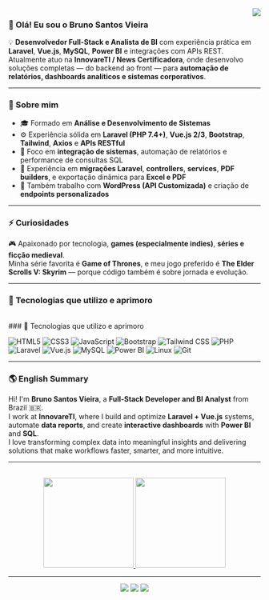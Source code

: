 <img align="right" src="https://visitor-badge.laobi.icu/badge?page_id=brunosvieira88.visitor-badgee&color=green&style=flat-square">

### 👋 Olá! Eu sou o Bruno Santos Vieira  

💡 **Desenvolvedor Full-Stack e Analista de BI** com experiência prática em **Laravel**, **Vue.js**, **MySQL**, **Power BI** e integrações com APIs REST.  
Atualmente atuo na **InnovareTI / News Certificadora**, onde desenvolvo soluções completas — do backend ao front — para **automação de relatórios, dashboards analíticos e sistemas corporativos**.

---

### 🚀 Sobre mim

- 🎓 Formado em **Análise e Desenvolvimento de Sistemas**  
- ⚙️ Experiência sólida em **Laravel (PHP 7.4+)**, **Vue.js 2/3**, **Bootstrap**, **Tailwind**, **Axios** e **APIs RESTful**
- 🧩 Foco em **integração de sistemas**, automação de relatórios e performance de consultas SQL  
- 📁 Experiência em **migrações Laravel**, **controllers**, **services**, **PDF builders**, e exportação dinâmica para **Excel e PDF**
- 🧠 Também trabalho com **WordPress (API Customizada)** e criação de **endpoints personalizados**

---

### ⚡ Curiosidades  

🎮 Apaixonado por tecnologia, **games (especialmente indies)**, **séries e ficção medieval**.  
Minha série favorita é **Game of Thrones**, e meu jogo preferido é **The Elder Scrolls V: Skyrim** — porque código também é sobre jornada e evolução.  

---

### 🧰 Tecnologias que utilizo e aprimoro  

<div style="display: inline_block"><br>
### 🧰 Tecnologias que utilizo e aprimoro

<p align="left">
  <img src="https://img.shields.io/badge/HTML5-E34F26?style=for-the-badge&logo=html5&logoColor=white" alt="HTML5"/>
  <img src="https://img.shields.io/badge/CSS3-1572B6?style=for-the-badge&logo=css3&logoColor=white" alt="CSS3"/>
  <img src="https://img.shields.io/badge/JavaScript-F7DF1E?style=for-the-badge&logo=javascript&logoColor=black" alt="JavaScript"/>
  <img src="https://img.shields.io/badge/Bootstrap-7952B3?style=for-the-badge&logo=bootstrap&logoColor=white" alt="Bootstrap"/>
  <img src="https://img.shields.io/badge/Tailwind_CSS-06B6D4?style=for-the-badge&logo=tailwindcss&logoColor=white" alt="Tailwind CSS"/>
  <img src="https://img.shields.io/badge/PHP-777BB4?style=for-the-badge&logo=php&logoColor=white" alt="PHP"/>
  <img src="https://img.shields.io/badge/Laravel-FF2D20?style=for-the-badge&logo=laravel&logoColor=white" alt="Laravel"/>
  <img src="https://img.shields.io/badge/Vue.js-4FC08D?style=for-the-badge&logo=vue.js&logoColor=white" alt="Vue.js"/>
  <img src="https://img.shields.io/badge/MySQL-005C84?style=for-the-badge&logo=mysql&logoColor=white" alt="MySQL"/>
  <img src="https://img.shields.io/badge/Power_BI-F2C811?style=for-the-badge&logo=powerbi&logoColor=black" alt="Power BI"/>
  <img src="https://img.shields.io/badge/Linux-FCC624?style=for-the-badge&logo=linux&logoColor=black" alt="Linux"/>
  <img src="https://img.shields.io/badge/GIT-F05032?style=for-the-badge&logo=git&logoColor=white" alt="Git"/>
</p>

</div>

---

### 🌎 English Summary  

Hi! I'm **Bruno Santos Vieira**, a **Full-Stack Developer and BI Analyst** from Brazil 🇧🇷.  
I work at **InnovareTI**, where I build and optimize **Laravel + Vue.js** systems, automate **data reports**, and create **interactive dashboards** with **Power BI** and **SQL**.  
I love transforming complex data into meaningful insights and delivering solutions that make workflows faster, smarter, and more intuitive.

---

<br>
<div align="center">
  <a href="https://github.com/BrunosVieira88">
    <img height="180em" src="https://github-readme-stats.vercel.app/api?username=BrunosVieira88&show_icons=true&theme=dracula&include_all_commits=true&count_private=true"/>
    <img height="180em" src="https://github-readme-stats.vercel.app/api/top-langs/?username=BrunosVieira88&layout=compact&langs_count=7&theme=dracula"/>
  </a>
</div>

---

<div align="center">
  <a href="https://www.instagram.com/dntwo2/" target="_blank"><img src="https://img.shields.io/badge/-Instagram-%23E4405F?style=for-the-badge&logo=instagram&logoColor=white"></a>
  <a href="mailto:brunosvieira88@gmail.com"><img src="https://img.shields.io/badge/-Gmail-%23333?style=for-the-badge&logo=gmail&logoColor=white"></a>
  <a href="https://www.linkedin.com/in/brunosantosvieira/" target="_blank"><img src="https://img.shields.io/badge/-LinkedIn-%230077B5?style=for-the-badge&logo=linkedin&logoColor=white"></a>
</div>
